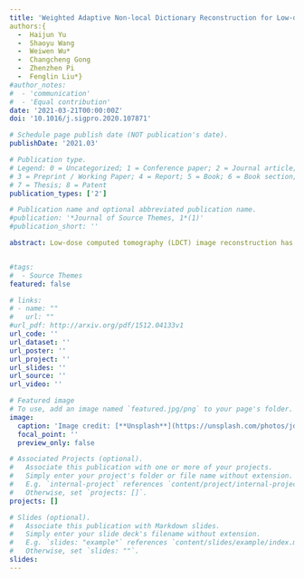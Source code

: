 ```yaml
---
title: 'Weighted Adaptive Non-local Dictionary Reconstruction for Low-dose CT'
authors:{
  -  Haijun Yu
  -  Shaoyu Wang
  -  Weiwen Wu*
  -  Changcheng Gong
  -  Zhenzhen Pi
  -  Fenglin Liu*}
#author_notes:
#  - 'communication'
#  - 'Equal contribution'
date: '2021-03-21T00:00:00Z'
doi: '10.1016/j.sigpro.2020.107871'

# Schedule page publish date (NOT publication's date).
publishDate: '2021.03'

# Publication type.
# Legend: 0 = Uncategorized; 1 = Conference paper; 2 = Journal article;
# 3 = Preprint / Working Paper; 4 = Report; 5 = Book; 6 = Book section;
# 7 = Thesis; 8 = Patent
publication_types: ['2']

# Publication name and optional abbreviated publication name.
#publication: '*Journal of Source Themes, 1*(1)'
#publication_short: ''

abstract: Low-dose computed tomography (LDCT) image reconstruction has been attracting much attention in medical applications because it can reduce the radiation risk. Sometimes, traditional methods are difficult to reconstruct satisfying image quality from low-dose projections. It is a challenging task for LDCT reconstruction with image quality improvement. Recently, various patch-based methods including dictionary learning were developed for LDCT and have achieved promising performance. Most of these patch-based methods assume that the noise follows the uniform Gaussian distribution, while noise is much more complex than Gaussian distribution in practice. In this study, considering the varying statistics of noise in different patches, we develop a weighted adaptive non-local dictionary (WAND) method for LDCT. Concretely, instead of establishing a complex model for the noise distribution in the whole image, we iteratively characterize the noise property in each local patch during the iteration processing. Besides, we also adaptively describe the different distributions of sparse coefficients of each patch to better characterize the sparsity priors of the image. The simulated and realistic experiments have shown that WAND can achieve better image quality in terms of small details preservation and noise suppression.


#tags:
#  - Source Themes
featured: false

# links:
# - name: ""
#   url: ""
#url_pdf: http://arxiv.org/pdf/1512.04133v1
url_code: ''
url_dataset: ''
url_poster: ''
url_project: ''
url_slides: ''
url_source: ''
url_video: ''

# Featured image
# To use, add an image named `featured.jpg/png` to your page's folder.
image:
  caption: 'Image credit: [**Unsplash**](https://unsplash.com/photos/jdD8gXaTZsc)'
  focal_point: ''
  preview_only: false

# Associated Projects (optional).
#   Associate this publication with one or more of your projects.
#   Simply enter your project's folder or file name without extension.
#   E.g. `internal-project` references `content/project/internal-project/index.md`.
#   Otherwise, set `projects: []`.
projects: []

# Slides (optional).
#   Associate this publication with Markdown slides.
#   Simply enter your slide deck's filename without extension.
#   E.g. `slides: "example"` references `content/slides/example/index.md`.
#   Otherwise, set `slides: ""`.
slides:
---
```

